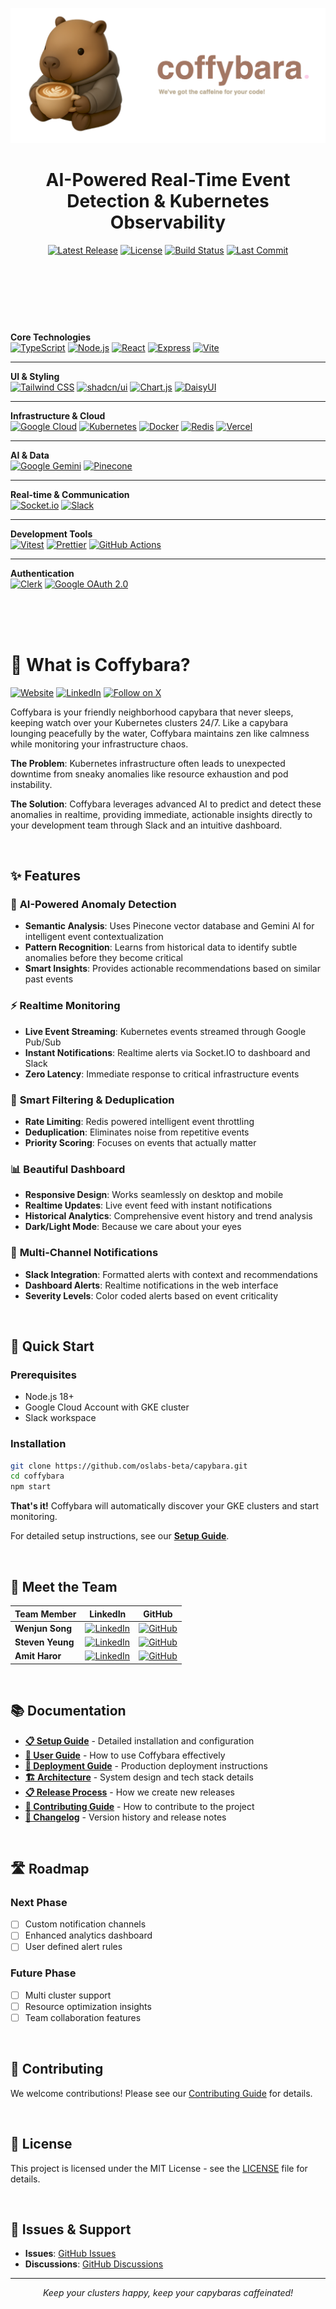 <div align='center'>

<p align="center" style="margin-bottom: 0;">
    <img src="client/public/header4.svg" alt="Coffybara Logo"/>
</p>

<h1 align="center" style="margin-top: -30;"><strong>AI-Powered Real-Time Event Detection & Kubernetes Observability</strong></h1>

[![Latest Release](https://img.shields.io/github/v/release/oslabs-beta/capybara?include_prereleases&style=for-the-badge&logo=github&color=blue)](https://github.com/oslabs-beta/capybara/releases/latest)
[![License](https://img.shields.io/github/license/oslabs-beta/capybara?style=for-the-badge&color=green)](LICENSE)
[![Build Status](https://img.shields.io/github/actions/workflow/status/oslabs-beta/capybara/ci.yml?style=for-the-badge&logo=github-actions)](https://github.com/oslabs-beta/capybara/actions)
[![Last Commit](https://img.shields.io/github/last-commit/oslabs-beta/capybara?style=for-the-badge&logo=git&color=orange)](https://github.com/oslabs-beta/capybara/commits/main)

</div>

## <br><br><br>

**Core Technologies**  
[![TypeScript](https://img.shields.io/badge/TypeScript-007ACC?style=for-the-badge&logo=typescript&logoColor=white)](https://www.typescriptlang.org/)
[![Node.js](https://img.shields.io/badge/Node.js-339933?style=for-the-badge&logo=node.js&logoColor=white)](https://nodejs.org/)
[![React](https://img.shields.io/badge/React-20232A?style=for-the-badge&logo=react&logoColor=61DAFB)](https://reactjs.org/)
[![Express](https://img.shields.io/badge/Express-000000?style=for-the-badge&logo=express&logoColor=white)](https://expressjs.com/)
[![Vite](https://img.shields.io/badge/Vite-646CFF?style=for-the-badge&logo=vite&logoColor=white)](https://vitejs.dev/)

---

**UI & Styling**  
[![Tailwind CSS](https://img.shields.io/badge/Tailwind%20CSS-06B6D4?style=for-the-badge&logo=tailwindcss&logoColor=white)](https://tailwindcss.com/)
[![shadcn/ui](https://img.shields.io/badge/shadcn%2Fui-000000?style=for-the-badge&logo=shadcnui&logoColor=white)](https://ui.shadcn.com/)
[![Chart.js](https://img.shields.io/badge/Chart.js-FF6384?style=for-the-badge&logo=chart.js&logoColor=white)](https://www.chartjs.org/)
[![DaisyUI](https://img.shields.io/badge/DaisyUI-FFC107?style=for-the-badge&logo=daisyui&logoColor=black)](https://daisyui.com/)

---

**Infrastructure & Cloud**  
[![Google Cloud](https://img.shields.io/badge/Google%20Cloud-4285F4?style=for-the-badge&logo=google-cloud&logoColor=white)](https://cloud.google.com/)
[![Kubernetes](https://img.shields.io/badge/Kubernetes-326CE5?style=for-the-badge&logo=kubernetes&logoColor=white)](https://kubernetes.io/)
[![Docker](https://img.shields.io/badge/Docker-2496ED?style=for-the-badge&logo=docker&logoColor=white)](https://www.docker.com/)
[![Redis](https://img.shields.io/badge/Redis-DC382D?style=for-the-badge&logo=redis&logoColor=white)](https://redis.io/)
[![Vercel](https://img.shields.io/badge/Vercel-000000?style=for-the-badge&logo=vercel&logoColor=white)](https://vercel.com/)

---

**AI & Data**  
[![Google Gemini](https://img.shields.io/badge/Google%20Gemini-8E75B2?style=for-the-badge&logo=googlegemini&logoColor=white)](https://gemini.google.com/)
[![Pinecone](https://img.shields.io/badge/Pinecone-000000?style=for-the-badge&logo=pinecone&logoColor=white)](https://www.pinecone.io/)

---

**Real-time & Communication**  
[![Socket.io](https://img.shields.io/badge/Socket.io-010101?style=for-the-badge&logo=socket.io&logoColor=white)](https://socket.io/)
[![Slack](https://img.shields.io/badge/Slack-4A154B?style=for-the-badge&logo=slack&logoColor=white)](https://slack.com/)

---

**Development Tools**  
[![Vitest](https://img.shields.io/badge/Vitest-6E9F18?style=for-the-badge&logo=vitest&logoColor=white)](https://vitest.dev/)
[![Prettier](https://img.shields.io/badge/Prettier-F7B93E?style=for-the-badge&logo=prettier&logoColor=black)](https://prettier.io/)
[![GitHub Actions](https://img.shields.io/badge/GitHub%20Actions-2088FF?style=for-the-badge&logo=githubactions&logoColor=white)](https://github.com/features/actions)

---

**Authentication**  
[![Clerk](https://img.shields.io/badge/Clerk-6C47FF?style=for-the-badge&logo=clerk&logoColor=white)](https://clerk.com/)
[![Google OAuth 2.0](https://img.shields.io/badge/Google%20OAuth%202.0-4285F4?style=for-the-badge&logo=google&logoColor=white)](https://developers.google.com/identity/protocols/oauth2)

<br><br><br>

# 🚀 What is Coffybara?

<!-- Project Status -->

[![Website](https://img.shields.io/badge/🌐-Website-blue?style=for-the-badge)](https://coffybara.com)
[![LinkedIn](https://img.shields.io/badge/LinkedIn-0077B5?style=for-the-badge&logo=linkedin&logoColor=white)](https://linkedin.com/company/coffybara)
[![Follow on X](https://img.shields.io/badge/Follow%20on%20X-000000?style=for-the-badge&logo=x&logoColor=white)](https://x.com/aicoffybara)

<!-- [![License: MIT](https://img.shields.io/badge/License-MIT-yellow.svg?style=for-the-badge)](https://opensource.org/licenses/MIT) -->

Coffybara is your friendly neighborhood capybara that never sleeps, keeping watch over your Kubernetes clusters 24/7. Like a capybara lounging peacefully by the water, Coffybara maintains zen like calmness while monitoring your infrastructure chaos.

**The Problem**: Kubernetes infrastructure often leads to unexpected downtime from sneaky anomalies like resource exhaustion and pod instability.

**The Solution**: Coffybara leverages advanced AI to predict and detect these anomalies in realtime, providing immediate, actionable insights directly to your development team through Slack and an intuitive dashboard.

<br>

## ✨ Features

### 🧠 **AI-Powered Anomaly Detection**

- **Semantic Analysis**: Uses Pinecone vector database and Gemini AI for intelligent event contextualization
- **Pattern Recognition**: Learns from historical data to identify subtle anomalies before they become critical
- **Smart Insights**: Provides actionable recommendations based on similar past events

### ⚡ **Realtime Monitoring**

- **Live Event Streaming**: Kubernetes events streamed through Google Pub/Sub
- **Instant Notifications**: Realtime alerts via Socket.IO to dashboard and Slack
- **Zero Latency**: Immediate response to critical infrastructure events

### 🎯 **Smart Filtering & Deduplication**

- **Rate Limiting**: Redis powered intelligent event throttling
- **Deduplication**: Eliminates noise from repetitive events
- **Priority Scoring**: Focuses on events that actually matter

### 📊 **Beautiful Dashboard**

- **Responsive Design**: Works seamlessly on desktop and mobile
- **Realtime Updates**: Live event feed with instant notifications
- **Historical Analytics**: Comprehensive event history and trend analysis
- **Dark/Light Mode**: Because we care about your eyes

### 🔔 **Multi-Channel Notifications**

- **Slack Integration**: Formatted alerts with context and recommendations
- **Dashboard Alerts**: Realtime notifications in the web interface
- **Severity Levels**: Color coded alerts based on event criticality

<br>

## 🚀 Quick Start

### Prerequisites

- Node.js 18+
- Google Cloud Account with GKE cluster
- Slack workspace

### Installation

```bash
git clone https://github.com/oslabs-beta/capybara.git
cd coffybara
npm start
```

**That's it!** Coffybara will automatically discover your GKE clusters and start monitoring.

For detailed setup instructions, see our **[Setup Guide](docs/setup.md)**.

<br>

## 👥 Meet the Team

| Team Member      | LinkedIn                                                                                                                      | GitHub                                                                                                           |
| ---------------- | ----------------------------------------------------------------------------------------------------------------------------- | ---------------------------------------------------------------------------------------------------------------- |
| **Wenjun Song**  | [![LinkedIn](https://img.shields.io/badge/-LinkedIn-0077B5?style=flat&logo=linkedin)](https://www.linkedin.com/in/wsong0630/) | [![GitHub](https://img.shields.io/badge/-GitHub-181717?style=flat&logo=github)](https://github.com/wsong0630)    |
| **Steven Yeung** | [![LinkedIn](https://img.shields.io/badge/-LinkedIn-0077B5?style=flat&logo=linkedin)](https://www.linkedin.com/in/syeungg/)   | [![GitHub](https://img.shields.io/badge/-GitHub-181717?style=flat&logo=github)](https://github.com/stevenyeungg) |
| **Amit Haror**   | [![LinkedIn](https://img.shields.io/badge/-LinkedIn-0077B5?style=flat&logo=linkedin)](https://www.linkedin.com/in/amitharor/) | [![GitHub](https://img.shields.io/badge/-GitHub-181717?style=flat&logo=github)](https://github.com/user0824)     |

<br>

## 📚 Documentation

- **[📋 Setup Guide](docs/setup.md)** - Detailed installation and configuration
- **[📖 User Guide](docs/user-guide.md)** - How to use Coffybara effectively
- **[🚀 Deployment Guide](docs/deployment.md)** - Production deployment instructions
- **[🏗️ Architecture](docs/architecture.md)** - System design and tech stack details
- **[📋 Release Process](docs/release-process.md)** - How we create new releases
- **[🤝 Contributing Guide](CONTRIBUTING.md)** - How to contribute to the project
- **[📝 Changelog](CHANGELOG.md)** - Version history and release notes

<br>

## 🛣️ Roadmap

### **Next Phase**

- [ ] Custom notification channels
- [ ] Enhanced analytics dashboard
- [ ] User defined alert rules

### **Future Phase**

- [ ] Multi cluster support
- [ ] Resource optimization insights
- [ ] Team collaboration features

<br>

## 🤝 Contributing

We welcome contributions! Please see our [Contributing Guide](CONTRIBUTING.md) for details.

<br>

## 📝 License

This project is licensed under the MIT License - see the [LICENSE](LICENSE) file for details.

<br>

## 🐞 Issues & Support

- **Issues**: [GitHub Issues](https://github.com/oslabs-beta/capybara/issues)
- **Discussions**: [GitHub Discussions](https://github.com/oslabs-beta/capybara/discussions)

---

<div align="center">

_Keep your clusters happy, keep your capybaras caffeinated!_

</div>
